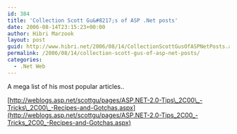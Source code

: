 ```yaml
---
id: 384
title: 'Collection Scott Gu&#8217;s of ASP .Net posts'
date: 2006-08-14T23:15:23+00:00
author: Hibri Marzook
layout: post
guid: http://www.hibri.net/2006/08/14/CollectionScottGusOfASPNetPosts.aspx
permalink: /2006/08/14/collection-scott-gus-of-asp-net-posts/
categories:
  - .Net Web
---
```

A mega list of his most popular articles..

[http://weblogs.asp.net/scottgu/pages/ASP.NET-2.0-Tips\_2C00\_-Tricks\_2C00\_-Recipes-and-Gotchas.aspx](http://weblogs.asp.net/scottgu/pages/ASP.NET-2.0-Tips_2C00_-Tricks_2C00_-Recipes-and-Gotchas.aspx)

&nbsp;